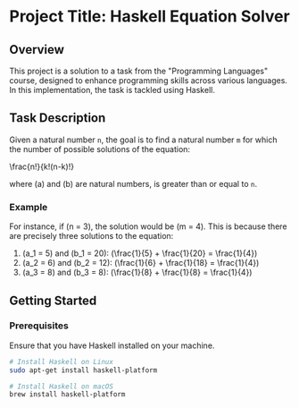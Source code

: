 # Project Title: Haskell Equation Solver

## Overview

This project is a solution to a task from the "Programming Languages" course, designed to enhance programming skills across various languages. In this implementation, the task is tackled using Haskell.

## Task Description

Given a natural number `n`, the goal is to find a natural number `m` for which the number of possible solutions of the equation:

\frac{n!}{k!(n-k)!}

where \(a\) and \(b\) are natural numbers, is greater than or equal to `n`.

### Example

For instance, if \(n = 3\), the solution would be \(m = 4\). This is because there are precisely three solutions to the equation:

1. \(a_1 = 5\) and \(b_1 = 20\): \(\frac{1}{5} + \frac{1}{20} = \frac{1}{4}\)
2. \(a_2 = 6\) and \(b_2 = 12\): \(\frac{1}{6} + \frac{1}{18} = \frac{1}{4}\)
3. \(a_3 = 8\) and \(b_3 = 8\): \(\frac{1}{8} + \frac{1}{8} = \frac{1}{4}\)

## Getting Started

### Prerequisites

Ensure that you have Haskell installed on your machine.

```bash
# Install Haskell on Linux
sudo apt-get install haskell-platform

# Install Haskell on macOS
brew install haskell-platform
